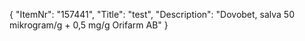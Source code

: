 {
  "ItemNr": "157441",
  "Title": "test",
  "Description": "Dovobet, salva 50 mikrogram/g + 0,5 mg/g Orifarm AB"
}